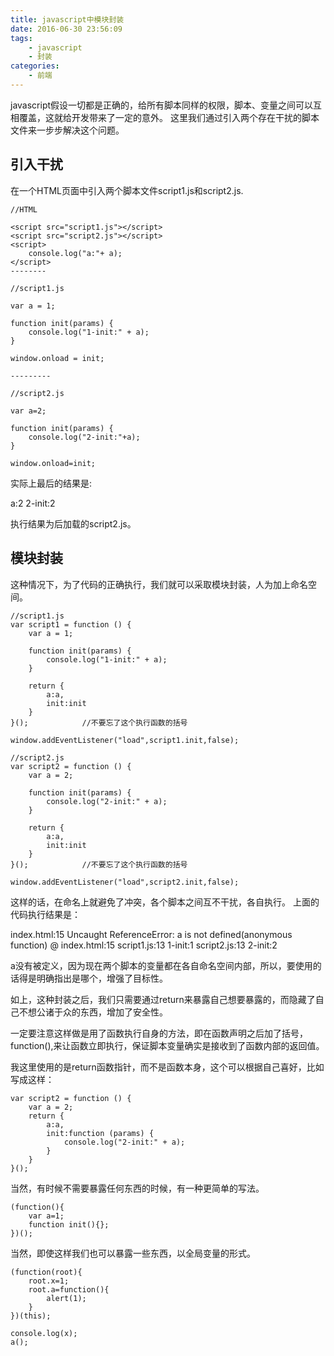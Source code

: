 ```yaml
---
title: javascript中模块封装
date: 2016-06-30 23:56:09
tags:
    - javascript
    - 封装
categories:
    - 前端
---
```


javascript假设一切都是正确的，给所有脚本同样的权限，脚本、变量之间可以互相覆盖，这就给开发带来了一定的意外。
这里我们通过引入两个存在干扰的脚本文件来一步步解决这个问题。

<!--more-->
## 引入干扰
在一个HTML页面中引入两个脚本文件script1.js和script2.js.
```
//HTML

<script src="script1.js"></script>
<script src="script2.js"></script>    
<script>
    console.log("a:"+ a);
</script>
--------

//script1.js

var a = 1;

function init(params) {
    console.log("1-init:" + a);
}

window.onload = init;

---------

//script2.js

var a=2;

function init(params) {
    console.log("2-init:"+a);
}

window.onload=init;
```
实际上最后的结果是:
> 
a:2
2-init:2

执行结果为后加载的script2.js。


## 模块封装 

这种情况下，为了代码的正确执行，我们就可以采取模块封装，人为加上命名空间。
```
//script1.js
var script1 = function () {
    var a = 1;

    function init(params) {
        console.log("1-init:" + a);
    }

    return {
        a:a,
        init:init
    }
}();            //不要忘了这个执行函数的括号

window.addEventListener("load",script1.init,false);

//script2.js
var script2 = function () {
    var a = 2;

    function init(params) {
        console.log("2-init:" + a);
    }
  
    return {
        a:a,
        init:init
    }
}();            //不要忘了这个执行函数的括号

window.addEventListener("load",script2.init,false);
```
这样的话，在命名上就避免了冲突，各个脚本之间互不干扰，各自执行。
上面的代码执行结果是：
>
index.html:15 Uncaught ReferenceError: a is not defined(anonymous function) @ index.html:15
script1.js:13 1-init:1
script2.js:13 2-init:2

a没有被定义，因为现在两个脚本的变量都在各自命名空间内部，所以，要使用的话得是明确指出是哪个，增强了目标性。

如上，这种封装之后，我们只需要通过return来暴露自己想要暴露的，而隐藏了自己不想公诸于众的东西，增加了安全性。

一定要注意这样做是用了函数执行自身的方法，即在函数声明之后加了括号，function(),来让函数立即执行，保证脚本变量确实是接收到了函数内部的返回值。

我这里使用的是return函数指针，而不是函数本身，这个可以根据自己喜好，比如写成这样：
```
var script2 = function () {
    var a = 2;
    return {
        a:a,
        init:function (params) {
            console.log("2-init:" + a);
        }
    }
}();
```

当然，有时候不需要暴露任何东西的时候，有一种更简单的写法。

```
(function(){
    var a=1;
    function init(){};
})();
```

当然，即使这样我们也可以暴露一些东西，以全局变量的形式。
```
(function(root){
    root.x=1;
    root.a=function(){
        alert(1);
    }
})(this);

console.log(x);
a();
```

